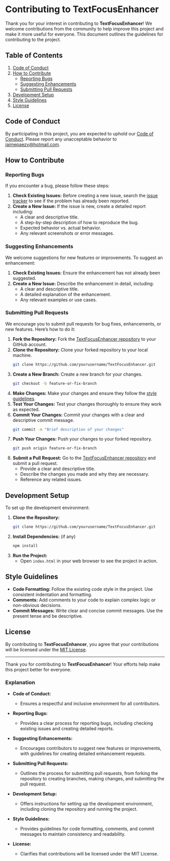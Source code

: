 # Contributing to TextFocusEnhancer

Thank you for your interest in contributing to **TextFocusEnhancer**! We welcome contributions from the community to help improve this project and make it more useful for everyone. This document outlines the guidelines for contributing to the project.

## Table of Contents

1. [Code of Conduct](#code-of-conduct)
2. [How to Contribute](#how-to-contribute)
   - [Reporting Bugs](#reporting-bugs)
   - [Suggesting Enhancements](#suggesting-enhancements)
   - [Submitting Pull Requests](#submitting-pull-requests)
3. [Development Setup](#development-setup)
4. [Style Guidelines](#style-guidelines)
5. [License](#license)

## Code of Conduct

By participating in this project, you are expected to uphold our [Code of Conduct](CODE_OF_CONDUCT.md). Please report any unacceptable behavior to [jaimepaezv@hotmail.com](mailto:jaimepaezv@hotmail.com).

## How to Contribute

### Reporting Bugs

If you encounter a bug, please follow these steps:

1. **Check Existing Issues:** Before creating a new issue, search the [issue tracker](https://github.com/yourusername/TextFocusEnhancer/issues) to see if the problem has already been reported.
2. **Create a New Issue:** If the issue is new, create a detailed report including:
   - A clear and descriptive title.
   - A step-by-step description of how to reproduce the bug.
   - Expected behavior vs. actual behavior.
   - Any relevant screenshots or error messages.

### Suggesting Enhancements

We welcome suggestions for new features or improvements. To suggest an enhancement:

1. **Check Existing Issues:** Ensure the enhancement has not already been suggested.
2. **Create a New Issue:** Describe the enhancement in detail, including:
   - A clear and descriptive title.
   - A detailed explanation of the enhancement.
   - Any relevant examples or use cases.

### Submitting Pull Requests

We encourage you to submit pull requests for bug fixes, enhancements, or new features. Here’s how to do it:

1. **Fork the Repository:** Fork the [TextFocusEnhancer repository](https://github.com/yourusername/TextFocusEnhancer) to your GitHub account.
2. **Clone the Repository:** Clone your forked repository to your local machine.
   ```bash
   git clone https://github.com/yourusername/TextFocusEnhancer.git
   ```
3. **Create a New Branch:** Create a new branch for your changes.
   ```bash
   git checkout -b feature-or-fix-branch
   ```
4. **Make Changes:** Make your changes and ensure they follow the [style guidelines](#style-guidelines).
5. **Test Your Changes:** Test your changes thoroughly to ensure they work as expected.
6. **Commit Your Changes:** Commit your changes with a clear and descriptive commit message.
   ```bash
   git commit -m "Brief description of your changes"
   ```
7. **Push Your Changes:** Push your changes to your forked repository.
   ```bash
   git push origin feature-or-fix-branch
   ```
8. **Submit a Pull Request:** Go to the [TextFocusEnhancer repository](https://github.com/yourusername/TextFocusEnhancer) and submit a pull request.
   - Provide a clear and descriptive title.
   - Describe the changes you made and why they are necessary.
   - Reference any related issues.

## Development Setup

To set up the development environment:

1. **Clone the Repository:**
   ```bash
   git clone https://github.com/yourusername/TextFocusEnhancer.git
   ```
2. **Install Dependencies:** (if any)
   ```bash
   npm install
   ```
3. **Run the Project:**
   - Open `index.html` in your web browser to see the project in action.

## Style Guidelines

- **Code Formatting:** Follow the existing code style in the project. Use consistent indentation and formatting.
- **Comments:** Add comments to your code to explain complex logic or non-obvious decisions.
- **Commit Messages:** Write clear and concise commit messages. Use the present tense and be descriptive.

## License

By contributing to **TextFocusEnhancer**, you agree that your contributions will be licensed under the [MIT License](LICENSE).

---

Thank you for contributing to **TextFocusEnhancer**! Your efforts help make this project better for everyone.

### Explanation

- **Code of Conduct:**
  - Ensures a respectful and inclusive environment for all contributors.

- **Reporting Bugs:**
  - Provides a clear process for reporting bugs, including checking existing issues and creating detailed reports.

- **Suggesting Enhancements:**
  - Encourages contributors to suggest new features or improvements, with guidelines for creating detailed enhancement requests.

- **Submitting Pull Requests:**
  - Outlines the process for submitting pull requests, from forking the repository to creating branches, making changes, and submitting the pull request.

- **Development Setup:**
  - Offers instructions for setting up the development environment, including cloning the repository and running the project.

- **Style Guidelines:**
  - Provides guidelines for code formatting, comments, and commit messages to maintain consistency and readability.

- **License:**
  - Clarifies that contributions will be licensed under the MIT License.

